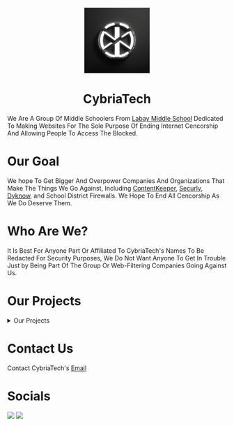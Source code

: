 <p align="center">
<kbd>
<img width="150px" src="/img/cybria tech.png">
</kbd>
</p>

<h1 align="center">CybriaTech</h1>

We Are A Group Of Middle Schoolers From <a href="https://www.cfisd.net/Labay">Labay Middle School</a> Dedicated To Making Websites For The Sole Purpose Of Ending Internet Cencorship And Allowing People To Access The Blocked.

# Our Goal

We hope To Get Bigger And Overpower Companies And Organizations That Make The Things We Go Against, Including <a href="https://www.contentkeeper.com/">ContentKeeper</a>, <a href="https://www.securly.com/">Securly</a>, <a href="https://www.dyknow.com/">Dyknow</a>, and  School District Firewalls. We Hope To End All Cencorship As We Do Deserve Them.

# Who Are We?

It Is Best For Anyone Part Or Affiliated To CybriaTech's Names To Be Redacted For Security Purposes, We Do Not Want Anyone To Get In Trouble Just by Being Part Of The Group Or Web-Filtering Companies Going Against Us.

# Our Projects

<details>
<summary>Our Projects</summary>

  ## Finished
  - <a href="https://github.com/CybriaTech/CybriaTTS">CybriaTTS</a>
  - <a href="https://github.com/CybriaTech/CybriaBookmarklets">CybriaBookmarklets</a>
  - <a href="https://github.com/CybriaTech/CybriaGames">CybriaGames</a>

  ## Upcoming
  - CybriaTech OS
  - Gamma Proxy

  ## Unfinished
  - <a href="https://github.com/CybriaTech/CybriaTV">CybriaTV</a>
  - <a href="https://github.com/CybriaTech/Antimatter">Antimatter Proxy</a>
  - <a href="https://github.com/CybriaTech/CybriaGPT-Version-1">CybriaGPT Version 1</a> 
</details>

# Contact Us

Contact CybriaTech's <a href="mailto:timmytamle569@gmail.com">Email</a>

# Socials

<a href="https://discord.gg/cwgGdXdyKD"><img height="30px" src="https://img.shields.io/badge/Discord-7289DA?style=for-the-badge&logo=discord&logoColor=white"><img></a>
<a href="https://twitter.com/cybriatech_"><img height="30px" src="https://img.shields.io/badge/Twitter-1DA1F2?style=for-the-badge&logo=twitter&logoColor=white"><img></a>
